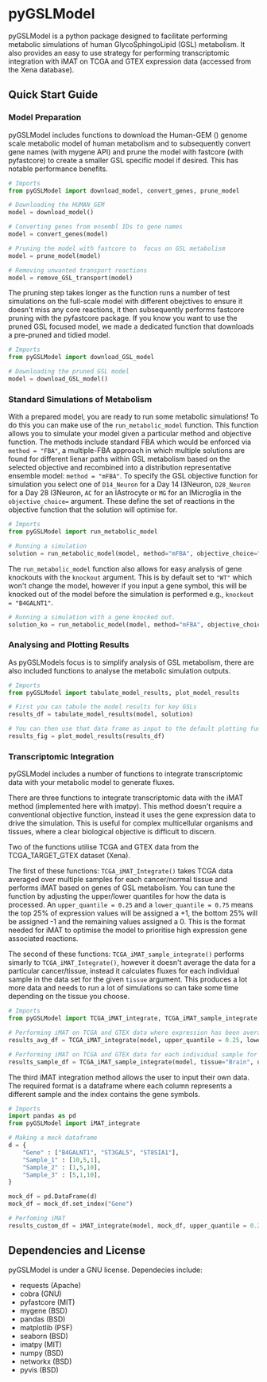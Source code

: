 # pyGSLModel

pyGSLModel is a python package designed to facilitate performing metabolic simulations of human GlycoSphingoLipid (GSL) metabolism. It also provides an easy to use strategy for performing transcriptomic integration with iMAT on TCGA and GTEX expression data (accessed from the Xena database).

## Quick Start Guide

### Model Preparation
pyGSLModel includes functions to download the Human-GEM () genome scale metabolic model of human metabolism and to subsequently convert gene names (with mygene API) and prune the model with fastcore (with pyfastcore) to create a smaller GSL specific model if desired. This has notable performance benefits.

```python
# Imports
from pyGSLModel import download_model, convert_genes, prune_model

# Downloading the HUMAN_GEM
model = download_model()

# Converting genes from ensembl IDs to gene names
model = convert_genes(model)

# Pruning the model with fastcore to  focus on GSL metabolism
model = prune_model(model)

# Removing unwanted transport reactions
model = remove_GSL_transport(model)
```

The pruning step takes longer as the function runs a number of test simulations on the full-scale model with different obejctives to ensure it doesn't miss any core reactions, it then subsequently performs fastcore pruning with the pyfastcore package. If you know you want to use the pruned GSL focused model, we made a dedicated function that downloads a pre-pruned and tidied model.

```python
# Imports
from pyGSLModel import download_GSL_model

# Downloading the pruned GSL model
model = download_GSL_model()
```

### Standard Simulations of Metabolism
With a prepared model, you are ready to run some metabolic simulations!
To do this you can make use of the `run_metabolic_model` function. This function allows you to simulate your model given a particular method and objective function.
The methods include standard FBA which would be enforced via `method = "FBA"`, a multiple-FBA approach in which multiple solutions are found for different lienar paths within GSL metabolism based on the selected objective and recombined into a distribution representative ensemble model: `method = "mFBA"`. To specify the GSL objective function for simulation you select one of `D14_Neuron` for a Day 14 I3Neuron, `D28_Neuron` for a Day 28 I3Neuron, `AC` for an IAstrocyte or `MG` for an IMicroglia in the `objective_choice=` argument. These define the set of reactions in the objective function that the solution will optimise for.

```python
# Imports
from pyGSLModel import run_metabolic_model

# Running a simulation
solution = run_metabolic_model(model, method="mFBA", objective_choice="D14_Neuron")
```

The `run_metabolic_model` function also allows for easy analysis of gene knockouts with the `knockout` argument. This is by default set to `"WT"` which won't change the model, however if you input a gene symbol, this will be knocked out of the model before the simulation is performed e.g., `knockout = "B4GALNT1"`.

```python
# Running a simulation with a gene knocked out.
solution_ko = run_metabolic_model(model, method="mFBA", objective_choice="D14_Neuron", knockout="B4GALNT1")
```

### Analysing and Plotting Results
As pyGSLModels focus is to simplify analysis of GSL metabolism, there are also included functions to analyse the metabolic simulation outputs.

```python
# Imports
from pyGSLModel import tabulate_model_results, plot_model_results

# First you can tabule the model results for key GSLs
results_df = tabulate_model_results(model, solution)

# You can then use that data frame as input to the default plotting function
results_fig = plot_model_results(results_df)
```

### Transcriptomic Integration
pyGSLModel includes a number of functions to integrate transcriptomic data with your metabolic model to generate fluxes.

There are three functions to integrate transcriptomic data with the iMAT method (implemented here with imatpy). This method doesn't require a conventional objective function, instead it uses the gene expression data to drive the simulation. This is useful for complex multicellular organisms and tissues, where a clear biological objective is difficult to discern.

Two of the functions utilise TCGA and GTEX data from the TCGA_TARGET_GTEX dataset (Xena).

The first of these functions: `TCGA_iMAT_Integrate()` takes TCGA data averaged over multiple samples for each cancer/normal tissue and performs iMAT based on genes of GSL metabolism. You can tune the function by adjusting the upper/lower quantiles for how the data is processed. An `upper_quantile = 0.25` and a `lower_quantile = 0.75` means the top 25% of expression values will be assigned a +1, the bottom 25% will be assigned -1 and the remaining values assigned a 0. This is the format needed for iMAT to optimise the model to prioritise high expression gene associated reactions.

The second of these functions: `TCGA_iMAT_sample_integrate()` performs simarly to `TCGA_iMAT_Integrate()`, however it doesn't average the data for a particular cancer/tissue, instead it calculates fluxes for each individual sample in the data set for the given `tissue` argument. This produces a lot more data and needs to run a lot of simulations so can take some time depending on the tissue you choose.

```python
# Imports
from pyGSLModel import TCGA_iMAT_integrate, TCGA_iMAT_sample_integrate

# Performing iMAT on TCGA and GTEX data where expression has been averaged across samples of the same disease/tissue
results_avg_df = TCGA_iMAT_integrate(model, upper_quantile = 0.25, lower_quantile = 0.75, epsilon=1, threshold=0.01)

# Performing iMAT on TCGA and GTEX data for each individual sample for a given tissue
results_sample_df = TCGA_iMAT_sample_integrate(model, tissue="Brain", upper_quantile = 0.25, lower_quantile=0.75, epsilon=1, threshold=0.01)
```

The third iMAT integration method allows the user to input their own data. The required format is a dataframe where each column represents a different sample and the index contains the gene symbols.

```python
# Imports
import pandas as pd
from pyGSLModel import iMAT_integrate

# Making a mock dataframe
d = {
    "Gene" : ["B4GALNT1", "ST3GAL5", "ST8SIA1"],
    "Sample_1" : [10,5,1],
    "Sample_2" : [1,5,10],
    "Sample_3" : [5,1,10],
}

mock_df = pd.DataFrame(d)
mock_df = mock_df.set_index("Gene")

# Perfoming iMAT
results_custom_df = iMAT_integrate(model, mock_df, upper_quantile = 0.25, lower_quantile = 0.75, epsilon=1, threshold=0.01)
```

## Dependencies and License
pyGSLModel is under a GNU license.
Dependecies include:
- requests (Apache)
- cobra (GNU)
- pyfastcore (MIT)
- mygene (BSD)
- pandas (BSD)
- matplotlib (PSF)
- seaborn (BSD)
- imatpy (MIT)
- numpy (BSD)
- networkx (BSD)
- pyvis (BSD)